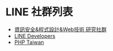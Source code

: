 # LINE 社群列表

- [資訊安全&程式設計&Web技術 研究社群](list/Researching)
- [LINE Developers](list/LINE_Developers)
- [PHP Taiwan](list/PHP_Taiwan)
